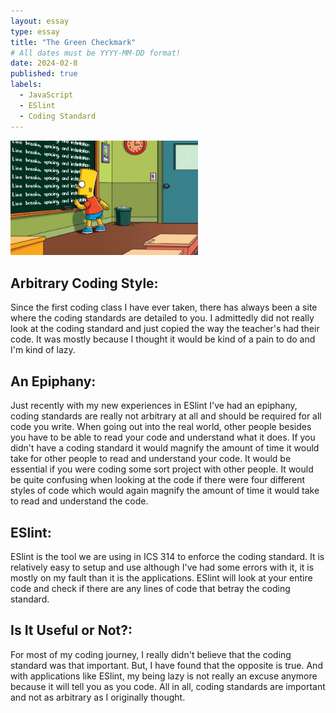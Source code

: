 ```yaml
---
layout: essay
type: essay
title: "The Green Checkmark"
# All dates must be YYYY-MM-DD format!
date: 2024-02-8
published: true
labels:
  - JavaScript
  - ESlint
  - Coding Standard
---
```


<img width="300pixels" src="/img/414735211af7e003a0b936b32960e744.png">

## Arbitrary Coding Style:
Since the first coding class I have ever taken, there has always been a site where the coding standards are detailed to you. I admittedly did not really look at the coding standard and just copied the way the teacher's had their code. It was mostly because I thought it would be kind of a pain to do and I'm kind of lazy. 

## An Epiphany:
Just recently with my new experiences in ESlint I've had an epiphany, coding standards are really not arbitrary at all and should be required for all code you write. When going out into the real world, other people besides you have to be able to read your code and understand what it does. If you didn't have a coding standard it would magnify the amount of time it would take for other people to read and understand your code. It would be essential if you were coding some sort project with other people. It would be quite confusing when looking at the code if there were four different styles of code which would again magnify the amount of time it would take to read and understand the code. 


## ESlint:
ESlint is the tool we are using in ICS 314 to enforce the coding standard. It is relatively easy to setup and use although I've had some errors with it, it is mostly on my fault than it is the applications. ESlint will look at your entire code and check if there are any lines of code that betray the coding standard.


## Is It Useful or Not?:
For most of my coding journey, I really didn't believe that the coding standard was that important. But, I have found that the opposite is true. And with applications like ESlint, my being lazy is not really an excuse anymore because it will tell you as you code. All in all, coding standards are important and not as arbitrary as I originally thought.
